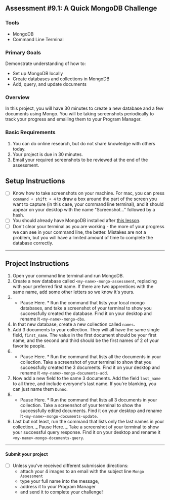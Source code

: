 ## Assessment #9.1: A Quick MongoDB Challenge

### Tools

- MongoDB
- Command Line Terminal

### Primary Goals

Demonstrate understanding of how to:

- Set up MongoDB locally
- Create databases and collections in MongoDB
- Add, query, and update documents

### Overview

In this project, you will have 30 minutes to create a new database and a few documents using Mongo. You will be taking screenshots periodically to track your progress and emailing them to your Program Manager.

### Basic Requirements

1. You can do online research, but do not share knowledge with others today.
2. Your project is due in 30 minutes.
3. Email your required screenshots to be reviewed at the end of the assessment.

## Setup Instructions

- [ ] Know how to take screenshots on your machine. For mac, you can press `command + shift + 4` to draw a box around the part of the screen you want to capture (in this case, your command line terminal), and it should appear on your desktop with the name "Screenshot..." followed by a hash.
- [ ] You should already have MongoDB installed after [this lesson](https://github.com/Difmo/curriculum/blob/main/electives/databases/mongo-db.md).
- [ ] Don't clear your terminal as you are working - the more of your progress we can see in your command line, the better. Mistakes are not a problem, but you will have a limited amount of time to complete the database correctly.

---

## Project Instructions

1. Open your command line terminal and run MongoDB.
1. Create a new database called `<my-name>-mongo-assessment`, replacing <my-name> with your preferred first name. If there are two apprentices with the same name, add some other letters so we know it's yours.
1. - Pause Here. \* Run the command that lists your local mongo databases, and take a screenshot of your terminal to show you successfully created the database. Find it on your desktop and rename it `<my-name>-mongo-dbs`.
1. In that new database, create a new collection called `names`.
1. Add 3 documents to your collection. They will all have the same single field, `first_name`. The value in the first document should be your first name, and the second and third should be the first names of 2 of your favorite people.
1. - Pause Here. \* Run the command that lists all the documents in your collection. Take a screenshot of your terminal to show that you successfully created the 3 documents. Find it on your desktop and rename it `<my-name>-mongo-documents-add`.
1. Now add a new field to the same 3 documents. Add the field `last_name` to all three, and include everyone's last name. If you're blanking, you can just name them `Dunno`.
1. - Pause Here. \* Run the command that lists all 3 documents in your collection. Take a screenshot of your terminal to show the successfully edited documents. Find it on your desktop and rename it `<my-name>-mongo-documents-update`.
1. Last but not least, run the command that lists only the last names in your collection. _ Pause Here. _ Take a screenshot of your terminal to show your successful query response. Find it on your desktop and rename it `<my-name>-mongo-documents-query`.

---

#### Submit your project

- [ ] Unless you've received different submission directions:
  - attach your 4 images to an email with the subject line `Mongo Assessment`
  - type your full name into the message,
  - address it to your Program Manager
  - and send it to complete your challenge!
